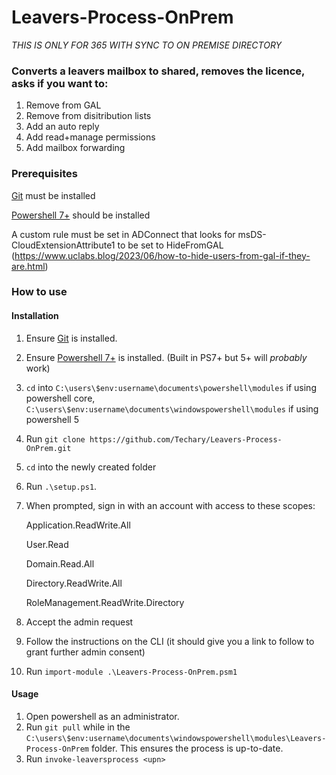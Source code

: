 # Leavers-Process-OnPrem
*THIS IS ONLY FOR 365 WITH SYNC TO ON PREMISE DIRECTORY*

### Converts a leavers mailbox to shared, removes the licence, asks if you want to:  
1. Remove from GAL  
2. Remove from disitribution lists  
3. Add an auto reply  
4. Add read+manage permissions  
5. Add mailbox forwarding

### Prerequisites
[Git](https://git-scm.com/downloads) must be installed

[Powershell 7+](https://github.com/PowerShell/PowerShell/releases/tag/v7.4.1) should be installed

A custom rule must be set in ADConnect that looks for msDS-CloudExtensionAttribute1 to be set to HideFromGAL (https://www.uclabs.blog/2023/06/how-to-hide-users-from-gal-if-they-are.html)

### How to use
#### Installation
1. Ensure [Git](https://git-scm.com/downloads) is installed.
2. Ensure [Powershell 7+](https://github.com/PowerShell/PowerShell/releases/tag/v7.4.1) is installed. (Built in PS7+ but 5+ will _probably_ work)
3. `cd` into `C:\users\$env:username\documents\powershell\modules` if using powershell core, `C:\users\$env:username\documents\windowspowershell\modules` if using powershell 5
4. Run `git clone https://github.com/Techary/Leavers-Process-OnPrem.git`
5. `cd` into the newly created folder
6. Run `.\setup.ps1`.
7. When prompted, sign in with an account with access to these scopes:
   
   Application.ReadWrite.All
   
   User.Read

   Domain.Read.All
   
   Directory.ReadWrite.All
   
   RoleManagement.ReadWrite.Directory

8. Accept the admin request
9. Follow the instructions on the CLI (it should give you a link to follow to grant further admin consent)   
10. Run `import-module .\Leavers-Process-OnPrem.psm1`
#### Usage
1. Open powershell as an administrator.
2. Run `git pull` while in the `C:\users\$env:username\documents\windowspowershell\modules\Leavers-Process-OnPrem` folder. This ensures the process is up-to-date.
3. Run `invoke-leaversprocess <upn>`
